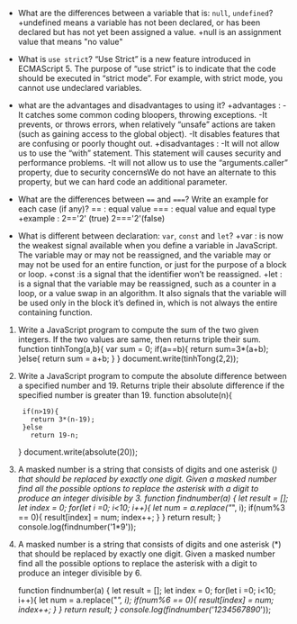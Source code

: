 
- What are the differences between a variable that is: `null`, `undefined`?
 	+undefined means a variable has not been declared, or has been declared but has not yet 	been assigned a value.
	+null is an assignment value that means "no value"
-  What is `use strict`?
	“Use Strict” is a new feature introduced in ECMAScript 5. The purpose of “use strict” is 	to indicate that the code should be executed in “strict mode”. For example, with strict 		mode, you cannot use undeclared variables.
- what are the advantages and disadvantages to using it?
	+advantages :
		-It catches some common coding bloopers, throwing exceptions.
		-It prevents, or throws errors, when relatively “unsafe” actions are taken (such 			as gaining access to the global object).
		-It disables features that are confusing or poorly thought out.
	+disadvantages : 
		-It will not allow us to use the “with” statement. This statement will causes 			 security and performance problems.
                -It will not allow us to use the “arguments.caller” property, due to security 			 concernsWe do not have an alternate to this property, 
		but we can hard code an additional parameter.

- What are the differences between `==` and `===`? Write an example for each case (if any)?
	== : equal value
	=== : equal value and equal type
	+example :
		2=='2' (true)
		2==='2'(false)
- What is different between declaration: `var`, `const` and `let`?
	+var : is now the weakest signal available when you define a variable in JavaScript. The 	variable may or may not be reassigned, and the variable may or may not be used for an 		entire function, or just for the purpose of a block or loop.
	+const :is a signal that the identifier won’t be reassigned.
	+let : is a signal that the variable may be reassigned, such as a counter in a loop, or a 		value swap in an algorithm. It also signals that the variable will be used only in the 		block it’s defined in, which is not always the entire containing function.

1. Write a JavaScript program to compute the sum of the two given integers. If the two values are same, then returns triple their sum.
	function tinhTong(a,b){
	    var sum = 0;
	    if(a==b){
		return sum=3*(a+b);
	    }else{
		return sum = a+b;
	    }
	}
	document.write(tinhTong(2,2));
2. Write a JavaScript program to compute the absolute difference between a specified number and 19. Returns triple their absolute difference if the specified number is greater than 19.
	function absolute(n){
		    
	    if(n>19){
	      return 3*(n-19);
	    }else 
	      return 19-n;
	}
	document.write(absolute(20));
	
3. A masked number is a string that consists of digits and one asterisk (*) that should be replaced by exactly one digit. Given a masked number find all the possible options to replace the asterisk with a digit to produce an integer divisible by 3.
	function findnumber(a) {
	  let result = [];
	  let index = 0;
	 for(let i =0; i<10; i++){
	     let num = a.replace("*", i);
	   if(num%3 == 0){
	       result[index] = num;
		  index++;
	     }
	  }
	  return result;
	}
	  console.log(findnumber('1*9'));

4. A masked number is a string that consists of digits and one asterisk (*) that should be replaced by exactly one digit. Given a masked number find all the possible options to replace the asterisk with a digit to produce an integer divisible by 6.

	function findnumber(a) {
	  let result = [];
	  let index = 0;
	 for(let i =0; i<10; i++){
	     let num = a.replace("*", i);
	   if(num%6 == 0){
	       result[index] = num;
		  index++;
	     }
	  }
	  return result;
	}
	  console.log(findnumber('1234567890*'));

		




















